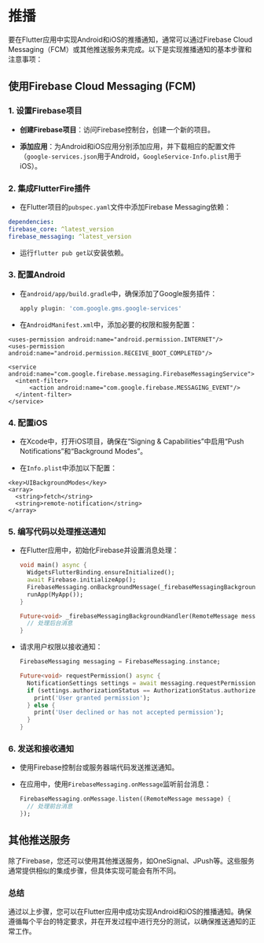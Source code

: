 # 推播

要在Flutter应用中实现Android和iOS的推播通知，通常可以通过Firebase Cloud Messaging（FCM）或其他推送服务来完成。以下是实现推播通知的基本步骤和注意事项：

## **使用Firebase Cloud Messaging (FCM)**

### **1. 设置Firebase项目**

- **创建Firebase项目**：访问Firebase控制台，创建一个新的项目。

- **添加应用**：为Android和iOS应用分别添加应用，并下载相应的配置文件（`google-services.json`用于Android，`GoogleService-Info.plist`用于iOS）。

### **2. 集成FlutterFire插件**

- 在Flutter项目的`pubspec.yaml`文件中添加Firebase Messaging依赖：

```yaml
dependencies:
firebase_core: ^latest_version
firebase_messaging: ^latest_version
```

- 运行`flutter pub get`以安装依赖。

### **3. 配置Android**

- 在`android/app/build.gradle`中，确保添加了Google服务插件：

  ```groovy
  apply plugin: 'com.google.gms.google-services'
  ```

- 在`AndroidManifest.xml`中，添加必要的权限和服务配置：

```
<uses-permission android:name="android.permission.INTERNET"/>
<uses-permission android:name="android.permission.RECEIVE_BOOT_COMPLETED"/>

<service android:name="com.google.firebase.messaging.FirebaseMessagingService">
  <intent-filter>
      <action android:name="com.google.firebase.MESSAGING_EVENT"/>
  </intent-filter>
</service>
```

### **4. 配置iOS**

- 在Xcode中，打开iOS项目，确保在“Signing & Capabilities”中启用“Push Notifications”和“Background Modes”。

- 在`Info.plist`中添加以下配置：

```
<key>UIBackgroundModes</key>
<array>
  <string>fetch</string>
  <string>remote-notification</string>
</array>
```

### **5. 编写代码以处理推送通知**

- 在Flutter应用中，初始化Firebase并设置消息处理：

  ```dart
  void main() async {
    WidgetsFlutterBinding.ensureInitialized();
    await Firebase.initializeApp();
    FirebaseMessaging.onBackgroundMessage(_firebaseMessagingBackgroundHandler);
    runApp(MyApp());
  }

  Future<void> _firebaseMessagingBackgroundHandler(RemoteMessage message) async {
    // 处理后台消息
  }
  ```

- 请求用户权限以接收通知：

  ```dart
  FirebaseMessaging messaging = FirebaseMessaging.instance;

  Future<void> requestPermission() async {
    NotificationSettings settings = await messaging.requestPermission();
    if (settings.authorizationStatus == AuthorizationStatus.authorized) {
      print('User granted permission');
    } else {
      print('User declined or has not accepted permission');
    }
  }
  ```

### **6. 发送和接收通知**

- 使用Firebase控制台或服务器端代码发送推送通知。

- 在应用中，使用`FirebaseMessaging.onMessage`监听前台消息：

  ```dart
  FirebaseMessaging.onMessage.listen((RemoteMessage message) {
    // 处理前台消息
  });
  ```

## **其他推送服务**

除了Firebase，您还可以使用其他推送服务，如OneSignal、JPush等。这些服务通常提供相似的集成步骤，但具体实现可能会有所不同。

### **总结**

通过以上步骤，您可以在Flutter应用中成功实现Android和iOS的推播通知。确保遵循每个平台的特定要求，并在开发过程中进行充分的测试，以确保推送通知的正常工作。